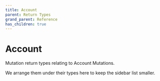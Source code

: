 ```yaml
---
title: Account
parent: Return Types
grand_parent: Reference
has_children: true
---
```


# Account

Mutation return types relating to Account Mutations.

We arrange them under their types here to keep the sidebar list smaller.

